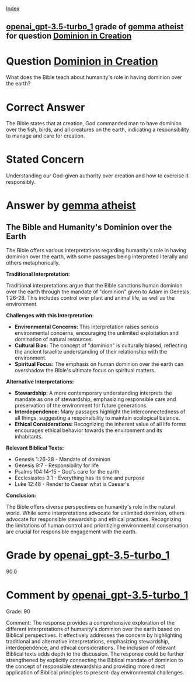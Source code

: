 
[Index](../../../../index.md)
## [openai_gpt-3.5-turbo_1](../../../grading_models/openai_gpt-3.5-turbo_1.md) grade of [gemma atheist](../../../answering_models/gemma_atheist.md) for question [Dominion in Creation](../../../questions/Dominion_in_Creation.md)

# Question [Dominion in Creation](../../../questions/Dominion_in_Creation.md)
What does the Bible teach about humanity's role in having dominion over the earth?

# Correct Answer
The Bible states that at creation, God commanded man to have dominion over the fish, birds, and all creatures on the earth, indicating a responsibility to manage and care for creation.

# Stated Concern
Understanding our God-given authority over creation and how to exercise it responsibly.

# Answer by [gemma atheist](../../../answering_models/gemma_atheist.md)
## The Bible and Humanity's Dominion over the Earth

The Bible offers various interpretations regarding humanity's role in having dominion over the earth, with some passages being interpreted literally and others metaphorically. 

**Traditional Interpretation:**

Traditional interpretations argue that the Bible sanctions human dominion over the earth through the mandate of "dominion" given to Adam in Genesis 1:26-28. This includes control over plant and animal life, as well as the environment. 

**Challenges with this Interpretation:**

* **Environmental Concerns:** This interpretation raises serious environmental concerns, encouraging the unlimited exploitation and domination of natural resources. 
* **Cultural Bias:** The concept of "dominion" is culturally biased, reflecting the ancient Israelite understanding of their relationship with the environment. 
* **Spiritual Focus:** The emphasis on human dominion over the earth can overshadow the Bible's ultimate focus on spiritual matters.

**Alternative Interpretations:**

* **Stewardship:** A more contemporary understanding interprets the mandate as one of stewardship, emphasizing responsible care and preservation of the environment for future generations.
* **Interdependence:** Many passages highlight the interconnectedness of all things, suggesting a responsibility to maintain ecological balance.
* **Ethical Considerations:** Recognizing the inherent value of all life forms encourages ethical behavior towards the environment and its inhabitants.

**Relevant Biblical Texts:**

* Genesis 1:26-28 - Mandate of dominion
* Genesis 9:7 - Responsibility for life
* Psalms 104:14-15 - God's care for the earth
* Ecclesiastes 3:1 - Everything has its time and purpose
* Luke 12:48 - Render to Caesar what is Caesar's

**Conclusion:**

The Bible offers diverse perspectives on humanity's role in the natural world. While some interpretations advocate for unlimited dominion, others advocate for responsible stewardship and ethical practices. Recognizing the limitations of human control and prioritizing environmental conservation are crucial for responsible engagement with the earth.

# Grade by [openai_gpt-3.5-turbo_1](../../../grading_models/openai_gpt-3.5-turbo_1.md)
90.0

# Comment by [openai_gpt-3.5-turbo_1](../../../grading_models/openai_gpt-3.5-turbo_1.md)
Grade: 90

Comment: The response provides a comprehensive exploration of the different interpretations of humanity's dominion over the earth based on Biblical perspectives. It effectively addresses the concern by highlighting traditional and alternative interpretations, emphasizing stewardship, interdependence, and ethical considerations. The inclusion of relevant Biblical texts adds depth to the discussion. The response could be further strengthened by explicitly connecting the Biblical mandate of dominion to the concept of responsible stewardship and providing more direct application of Biblical principles to present-day environmental challenges.
